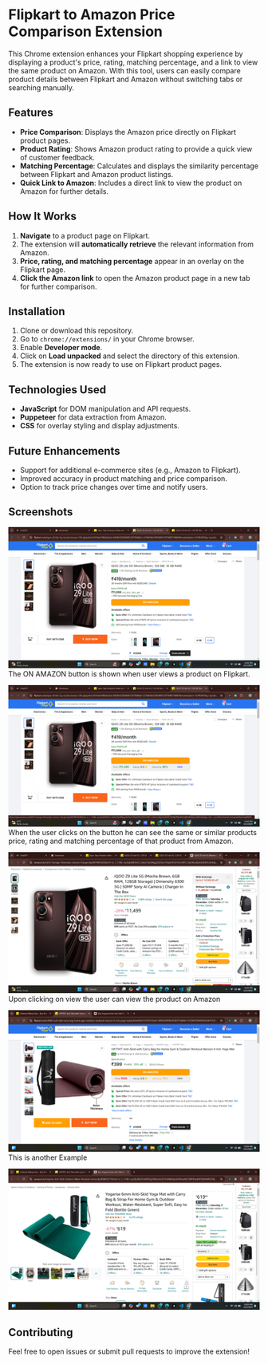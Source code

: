 # Flipkart to Amazon Price Comparison Extension

This Chrome extension enhances your Flipkart shopping experience by displaying a product's price, rating, matching percentage, and a link to view the same product on Amazon. With this tool, users can easily compare product details between Flipkart and Amazon without switching tabs or searching manually.

## Features

- **Price Comparison**: Displays the Amazon price directly on Flipkart product pages.
- **Product Rating**: Shows Amazon product rating to provide a quick view of customer feedback.
- **Matching Percentage**: Calculates and displays the similarity percentage between Flipkart and Amazon product listings.
- **Quick Link to Amazon**: Includes a direct link to view the product on Amazon for further details.

## How It Works

1. **Navigate** to a product page on Flipkart.
2. The extension will **automatically retrieve** the relevant information from Amazon.
3. **Price, rating, and matching percentage** appear in an overlay on the Flipkart page.
4. **Click the Amazon link** to open the Amazon product page in a new tab for further comparison.

## Installation

1. Clone or download this repository.
2. Go to `chrome://extensions/` in your Chrome browser.
3. Enable **Developer mode**.
4. Click on **Load unpacked** and select the directory of this extension.
5. The extension is now ready to use on Flipkart product pages.

## Technologies Used

- **JavaScript** for DOM manipulation and API requests.
- **Puppeteer** for data extraction from Amazon.
- **CSS** for overlay styling and display adjustments.

## Future Enhancements

- Support for additional e-commerce sites (e.g., Amazon to Flipkart).
- Improved accuracy in product matching and price comparison.
- Option to track price changes over time and notify users.

## Screenshots

![Flipkart Product Page](./screenshots/ss1.png)  
The ON AMAZON button is shown when user views a product on Flipkart.

![Product Comparison](./screenshots/ss2.png)  
When the user clicks on the button he can see the same or similar products price, rating and matching percentage of that product from Amazon.

![Product Comparison](./screenshots/ss3.png)  
Upon clicking on view the user can view the product on Amazon

![Flipkart Product Page](./screenshots/ss4.png)  
This is another Example

![Flipkart Product Page](./screenshots/ss5.png)  

## Contributing

Feel free to open issues or submit pull requests to improve the extension!
